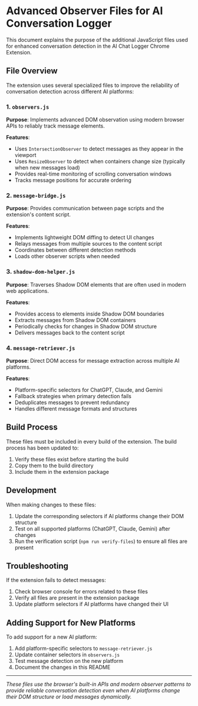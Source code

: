 # Advanced Observer Files for AI Conversation Logger

This document explains the purpose of the additional JavaScript files used for enhanced conversation detection in the AI Chat Logger Chrome Extension.

## File Overview

The extension uses several specialized files to improve the reliability of conversation detection across different AI platforms:

### 1. `observers.js`

**Purpose**: Implements advanced DOM observation using modern browser APIs to reliably track message elements.

**Features**:
- Uses `IntersectionObserver` to detect messages as they appear in the viewport
- Uses `ResizeObserver` to detect when containers change size (typically when new messages load)
- Provides real-time monitoring of scrolling conversation windows
- Tracks message positions for accurate ordering

### 2. `message-bridge.js`

**Purpose**: Provides communication between page scripts and the extension's content script.

**Features**:
- Implements lightweight DOM diffing to detect UI changes
- Relays messages from multiple sources to the content script
- Coordinates between different detection methods
- Loads other observer scripts when needed

### 3. `shadow-dom-helper.js`

**Purpose**: Traverses Shadow DOM elements that are often used in modern web applications.

**Features**:
- Provides access to elements inside Shadow DOM boundaries
- Extracts messages from Shadow DOM containers
- Periodically checks for changes in Shadow DOM structure
- Delivers messages back to the content script

### 4. `message-retriever.js`

**Purpose**: Direct DOM access for message extraction across multiple AI platforms.

**Features**:
- Platform-specific selectors for ChatGPT, Claude, and Gemini
- Fallback strategies when primary detection fails
- Deduplicates messages to prevent redundancy
- Handles different message formats and structures

## Build Process

These files must be included in every build of the extension. The build process has been updated to:

1. Verify these files exist before starting the build
2. Copy them to the build directory
3. Include them in the extension package

## Development

When making changes to these files:

1. Update the corresponding selectors if AI platforms change their DOM structure
2. Test on all supported platforms (ChatGPT, Claude, Gemini) after changes
3. Run the verification script (`npm run verify-files`) to ensure all files are present

## Troubleshooting

If the extension fails to detect messages:

1. Check browser console for errors related to these files
2. Verify all files are present in the extension package
3. Update platform selectors if AI platforms have changed their UI

## Adding Support for New Platforms

To add support for a new AI platform:

1. Add platform-specific selectors to `message-retriever.js`
2. Update container selectors in `observers.js`
3. Test message detection on the new platform
4. Document the changes in this README

---

*These files use the browser's built-in APIs and modern observer patterns to provide reliable conversation detection even when AI platforms change their DOM structure or load messages dynamically.* 